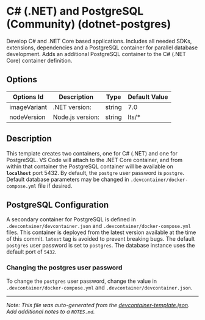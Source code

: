 
# C# (.NET) and PostgreSQL (Community) (dotnet-postgres)

Develop C# and .NET Core based applications. Includes all needed SDKs, extensions, dependencies and a PostgreSQL container for parallel database development. Adds an additional PostgreSQL container to the C# (.NET Core) container definition.

## Options

| Options Id | Description | Type | Default Value |
|-----|-----|-----|-----|
| imageVariant | .NET version: | string | 7.0 |
| nodeVersion | Node.js version: | string | lts/* |

## Description

This template creates two containers, one for C# (.NET) and one for PostgreSQL. VS Code will attach to the .NET Core container, and from within that container the PostgreSQL container will be available on **`localhost`** port 5432. By default, the `postgre` user password is `postgre`. Default database parameters may be changed in `.devcontainer/docker-compose.yml` file if desired.

## PostgreSQL Configuration

A secondary container for PostgreSQL is defined in `.devcontainer/devcontainer.json` and `.devcontainer/docker-compose.yml` files. This container is deployed from the latest version available at the time of this commit. `latest` tag is avoided to prevent breaking bugs. The default `postgres` user password is set to `postgres`. The database instance uses the default port of `5432`.

### Changing the postgres user password
To change the `postgres` user password, change the value in `.devcontainer/docker-compose.yml` and `.devcontainer/devcontainer.json`.


---

_Note: This file was auto-generated from the [devcontainer-template.json](https://github.com/igecloudsdev/.creativeclouds/blob/main/src/dotnet-postgres/devcontainer-template.json).  Add additional notes to a `NOTES.md`._

